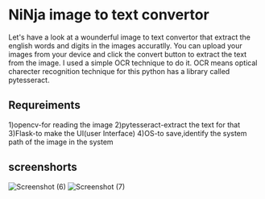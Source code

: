 # NiNja image to text convertor
  Let's have  a look at a wounderful  image to text convertor that extract the english words and digits in the images accuratlly. You can upload your
  images from your device and click the convert button to extract the text from the image. I used a simple OCR technique to do it. OCR means 
  optical charecter recognition technique for this python has a library called pytesseract. 
  
## Requreiments
1)opencv-for reading the image
2)pytesseract-extract the text for that
3)Flask-to make the UI(user Interface)
4)OS-to save,identify the system path of the image  in the system

## screenshorts
![Screenshot (6)](https://user-images.githubusercontent.com/51699297/77400072-a65d9f00-6dd0-11ea-9c54-72381def2047.png)
![Screenshot (7)](https://user-images.githubusercontent.com/51699297/77400454-33a0f380-6dd1-11ea-8105-7550b4b9941a.png)
